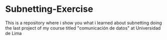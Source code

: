 # Subnetting-Exercise
This is a repository where i show you what i learned about subnetting doing the last project of my course titled "comunicación de datos" at Universidad de Lima
